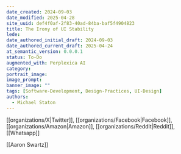 ```yaml
---
date_created: 2024-09-03
date_modified: 2025-04-28
site_uuid: def4f0af-2f83-40ad-84ba-baf5f4904823
title: The Irony of UI Stability
lede: 
date_authored_initial_draft: 2024-09-03
date_authored_current_draft: 2025-04-24
at_semantic_version: 0.0.0.1
status: To-Do
augmented_with: Perplexica AI
category: 
portrait_image: 
image_prompt: 
banner_image: ""
tags: [Software-Development, Design-Practices, UI-Design]
authors:
  - Michael Staton
---
```


[[organizations/X|Twitter]], [[organizations/Facebook|Facebook]], [[organizations/Amazon|Amazon]], [[organizations/Reddit|Reddit]], [[Whatsapp]]

[[Aaron Swartz]]


